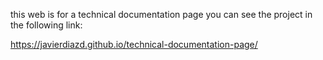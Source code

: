 this web is for a technical documentation page
you can see the project in the following link:

https://javierdiazd.github.io/technical-documentation-page/
